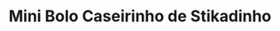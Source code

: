 ---
title: Mini Bolo Caseirinho de Stikadinho
description: 
category: Bolos
subcategory: Caseirinhos
flavor: Stikadinho
price: 12
---